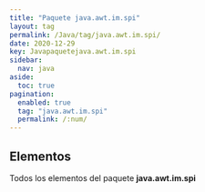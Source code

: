 ```yaml
---
title: "Paquete java.awt.im.spi"
layout: tag
permalink: /Java/tag/java.awt.im.spi/
date: 2020-12-29
key: Javapaquetejava.awt.im.spi
sidebar: 
  nav: java
aside: 
  toc: true
pagination: 
  enabled: true
  tag: "java.awt.im.spi"
  permalink: /:num/
---
```


<h2>Elementos</h2>
Todos los elementos del paquete <strong>java.awt.im.spi</strong>
